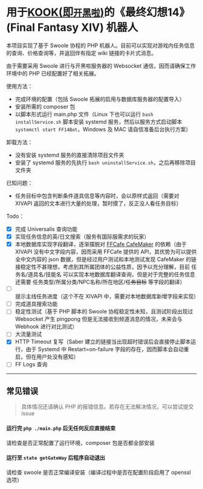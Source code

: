 # 用于[KOOK(即`开黑啦`)](https://www.kookapp.cn/)的《最终幻想14》 (Final Fantasy XIV) 机器人

本项目实现了基于 Swoole 协程的 PHP 机器人。目前可以实现对游戏内任务信息的查询、价格查询等，并返回伴有指定 wiki 链接的卡片式消息。

由于需要采用 Swoole 进行与开黑啦服务器的 Websocket 通信，因而请确保工作环境中的 PHP 已经配置好了相关拓展。

使用方法：

- 完成环境的配置（包括 Swoole 拓展的启用与数据库服务器的配置导入）
- 安装所需的 composer 包
- 以脚本形式运行 main.php 文件（Linux 下也可以运行 `bash installService.sh` 脚本安装 systemd 服务，然后以服务方式启动脚本 `systemctl start FF14Bot`，Windows 及 MAC 请自信准备后台执行方案）

卸载方法：

- 没有安装 systemd 服务的直接清除项目文件夹
- 安装了 systemd 服务的先执行 `bash uninstallService.sh`，之后再移除项目文件夹

已知问题：

- 任务目标中包含判断条件道具信息等内容时，会以原样式返回（需要对 XIVAPI 返回的文本进行大量的处理，暂时摸了，反正没人看任务目标）

Todo：

- [x] 完成 Universalis 查询功能
- [x] 实现任务信息的英/日文搜索（服务有国际服需求的玩家）
- [x] 本地数据库实现字段翻译，逐渐摆脱对 [FFCafe CafeMaker](https://github.com/thewakingsands/cafemaker) 的依赖（由于
  XIVAPI 没有中文字段内容，因而采用 FFCafe 提供的 API，其优势为可以提供全中文内容的 json 数据，但是经过用户测试和本地测试发现
  CafeMaker 的链接稳定性不甚理想，考虑到其所属团体的公益性质，因予以充分理解，目前 任务名/道具名/技能名
  可以实现本地数据库翻译查询，但是对于完整的任务信息还需要 任务类型/所属分类/NPC名称/所在地区/~~任务目标~~ 等字段的翻译）
- [ ] 提示主线任务进度（这个不在 XIVAPI 中，需要对本地数据库新增字段来实现）
- [ ] 完成道具搜索功能
- [ ] 稳定性测试（基于 PHP 脚本的 Swoole 协程稳定性未知，且测试阶段出现过 Websocket 产生 pingpong 但是无法接收到频道消息的情况，未来会与 Webhook 进行对比测试）
- [ ] 大流量测试
- [x] HTTP Timeout 复写（Saber 建立的链接当出现超时错误后会直接停止脚本运行，由于 Systemd 中 Restart=on-failure 字段的存在，因而脚本会自动重启，但在用户处没有感知）
- [ ] FF Logs 查询

---

## 常见错误

>具体情况还请确认 PHP 的报错信息。若存在无法解决情况，可以尝试提交 issue

#### 运行完 `php ./main.php` 后无任何反应直接结束

请检查是否正常配置了运行环境，composer 包是否都全部安装

#### 运行至 `state getGateWay` 后程序自动退出

请检查 swoole 是否正常编译安装（编译过程中是否在配置阶段启用了 openssl 选项）
